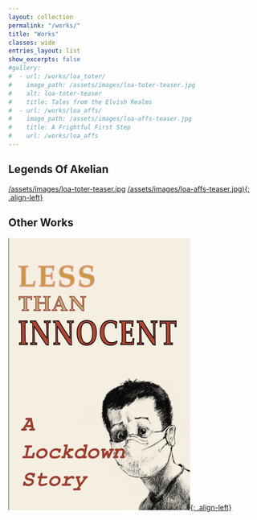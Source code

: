 ```yaml
---
layout: collection
permalink: "/works/"
title: "Works"
classes: wide
entries_layout: list
show_excerpts: false
#gallery:
#  - url: /works/loa_toter/
#    image_path: /assets/images/loa-toter-teaser.jpg
#    alt: loa-toter-teaser
#    title: Tales from the Elvish Realms
#  - url: /works/loa_affs/
#    image_path: /assets/images/loa-affs-teaser.jpg
#    title: A Frightful First Step
#    url: /works/loa_affs
---
```


## Legends Of Akelian

[/assets/images/loa-toter-teaser.jpg](https://www.mjfoulks.com/works/loa_toter)
[/assets/images/loa-affs-teaser.jpg){: .align-left}](https://www.mjfoulks.com/works/loa_affs)

## Other Works

[![image-left](/assets/images/innocent-cover-sm.png){: .align-left}](https://www.mjfoulks.com/works/less_than_innocent)
